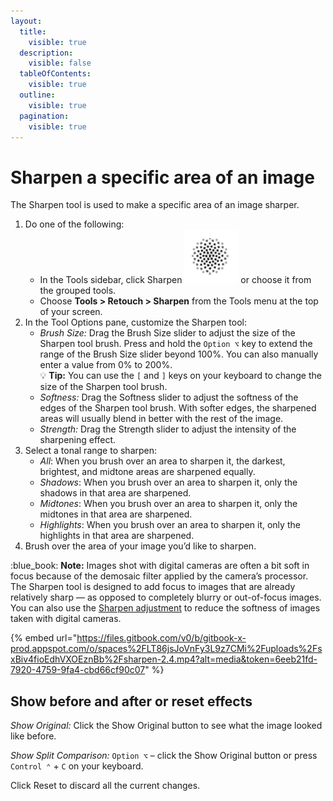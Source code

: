 ```yaml
---
layout:
  title:
    visible: true
  description:
    visible: false
  tableOfContents:
    visible: true
  outline:
    visible: true
  pagination:
    visible: true
---
```


# Sharpen a specific area of an image

The Sharpen tool is used to make a specific area of an image sharper.

1. Do one of the following:
   * In the Tools sidebar, click Sharpen <img src="../.gitbook/assets/Sharpen.png" alt="" data-size="line"> or choose it from the grouped tools.
   * Choose **Tools > Retouch > Sharpen** from the Tools menu at the top of your screen.
2. In the Tool Options pane, customize the Sharpen tool:
   * _Brush Size:_ Drag the Brush Size slider to adjust the size of the Sharpen tool brush. Press and hold the `Option ⌥` key to extend the range of the Brush Size slider beyond 100%. You can also manually enter a value from 0% to 200%. \
     :bulb: **Tip:** You can use the `[` and `]` keys on your keyboard to change the size of the Sharpen tool brush.
   * _Softness:_ Drag the Softness slider to adjust the softness of the edges of the Sharpen tool brush. With softer edges, the sharpened areas will usually blend in better with the rest of the image.
   * _Strength:_ Drag the Strength slider to adjust the intensity of the sharpening effect.
3. Select a tonal range to sharpen: 
   * _All_: When you brush over an area to sharpen it, the darkest, brightest, and midtone areas are sharpened equally. 
   * _Shadows_: When you brush over an area to sharpen it, only the shadows in that area are sharpened. 
   * _Midtones_: When you brush over an area to sharpen it, only the midtones in that area are sharpened. 
   * _Highlights_: When you brush over an area to sharpen it, only the highlights in that area are sharpened.
4. Brush over the area of your image you’d like to sharpen.

:blue\_book: **Note:** Images shot with digital cameras are often a bit soft in focus because of the demosaic filter applied by the camera’s processor. The Sharpen tool is designed to add focus to images that are already relatively sharp — as opposed to completely blurry or out-of-focus images. You can also use the [Sharpen adjustment](../adjust-colors/sharpen-an-image.md) to reduce the softness of images taken with digital cameras.

{% embed url="https://files.gitbook.com/v0/b/gitbook-x-prod.appspot.com/o/spaces%2FLT86jsJoVnFy3L9z7CMi%2Fuploads%2FsxBiv4fioEdhVXOEznBb%2Fsharpen-2.4.mp4?alt=media&token=6eeb21fd-7920-4759-9fa4-cbd66cf90c07" %}

## Show before and after or reset effects

_Show Original:_ Click the Show Original button to see what the image looked like before.

_Show Split Comparison:_ `Option ⌥` – click the Show Original button or press `Control ⌃` + `C` on your keyboard.

Click Reset to discard all the current changes.
